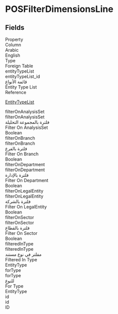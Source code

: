 
<div class='tableName'>


# POSFilterDimensionsLine
</div>


<ContentFilter/>

<div class='searchable'>

## Fields

<div class="nama-table">
<div class="row header-row">
<div class="cell">Property</div>
<div class="cell">Column</div>
<div class="cell">Arabic</div>
<div class="cell">English</div>
<div class="cell">Type</div>
<div class="cell">Foreign Table</div>
</div><div class="row searchable" id="entityTypeList">
<div class="cell" data-label="Property">entityTypeList</div>
<div class="cell" data-label="Column">entityTypeList_id</div>
<div class="cell" data-label="Arabic">قائمة الأنواع</div>
<div class="cell" data-label="English">Entity Type List</div>
<div class="cell" data-label="Type">Reference</div>
<div class="cell" data-label="Foreign Table">

 [EntityTypeList](/modules/basic/EntityTypeList.md) 
</div>
</div>

<div class="row searchable" id="filterOnAnalysisSet">
<div class="cell" data-label="Property">filterOnAnalysisSet</div>
<div class="cell" data-label="Column">filterOnAnalysisSet</div>
<div class="cell" data-label="Arabic">فلترة بالمجموعة التحليلة</div>
<div class="cell" data-label="English">Filter On AnalysisSet</div>
<div class="cell" data-label="Type">Boolean</div>

</div>

<div class="row searchable" id="filterOnBranch">
<div class="cell" data-label="Property">filterOnBranch</div>
<div class="cell" data-label="Column">filterOnBranch</div>
<div class="cell" data-label="Arabic">فلترة بالفرع</div>
<div class="cell" data-label="English">Filter On Branch</div>
<div class="cell" data-label="Type">Boolean</div>

</div>

<div class="row searchable" id="filterOnDepartment">
<div class="cell" data-label="Property">filterOnDepartment</div>
<div class="cell" data-label="Column">filterOnDepartment</div>
<div class="cell" data-label="Arabic">فلترة بالإدارة</div>
<div class="cell" data-label="English">Filter On Department</div>
<div class="cell" data-label="Type">Boolean</div>

</div>

<div class="row searchable" id="filterOnLegalEntity">
<div class="cell" data-label="Property">filterOnLegalEntity</div>
<div class="cell" data-label="Column">filterOnLegalEntity</div>
<div class="cell" data-label="Arabic">فلترة بالشركة</div>
<div class="cell" data-label="English">Filter On LegalEntity</div>
<div class="cell" data-label="Type">Boolean</div>

</div>

<div class="row searchable" id="filterOnSector">
<div class="cell" data-label="Property">filterOnSector</div>
<div class="cell" data-label="Column">filterOnSector</div>
<div class="cell" data-label="Arabic">فلترة بالقطاع</div>
<div class="cell" data-label="English">Filter On Sector</div>
<div class="cell" data-label="Type">Boolean</div>

</div>

<div class="row searchable" id="filteredInType">
<div class="cell" data-label="Property">filteredInType</div>
<div class="cell" data-label="Column">filteredInType</div>
<div class="cell" data-label="Arabic">مفلتر في نوع مستند</div>
<div class="cell" data-label="English">Filtered In Type</div>
<div class="cell" data-label="Type">EntityType</div>

</div>

<div class="row searchable" id="forType">
<div class="cell" data-label="Property">forType</div>
<div class="cell" data-label="Column">forType</div>
<div class="cell" data-label="Arabic">للنوع</div>
<div class="cell" data-label="English">For Type</div>
<div class="cell" data-label="Type">EntityType</div>

</div>

<div class="row searchable" id="id">
<div class="cell" data-label="Property">id</div>
<div class="cell" data-label="Column">id</div>
<div class="cell" data-label="Arabic"></div>
<div class="cell" data-label="English"></div>
<div class="cell" data-label="Type">ID</div>

</div>


</div>
</div>

